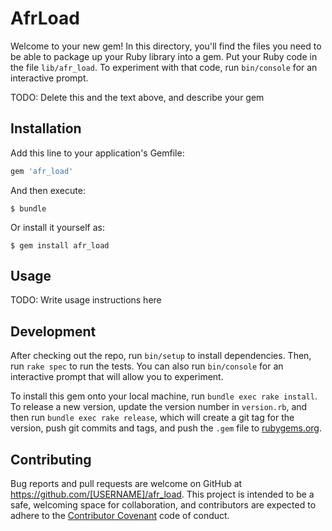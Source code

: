# AfrLoad

Welcome to your new gem! In this directory, you'll find the files you need to be able to package up your Ruby library into a gem. Put your Ruby code in the file `lib/afr_load`. To experiment with that code, run `bin/console` for an interactive prompt.

TODO: Delete this and the text above, and describe your gem

## Installation

Add this line to your application's Gemfile:

```ruby
gem 'afr_load'
```

And then execute:

    $ bundle

Or install it yourself as:

    $ gem install afr_load

## Usage

TODO: Write usage instructions here

## Development

After checking out the repo, run `bin/setup` to install dependencies. Then, run `rake spec` to run the tests. You can also run `bin/console` for an interactive prompt that will allow you to experiment.

To install this gem onto your local machine, run `bundle exec rake install`. To release a new version, update the version number in `version.rb`, and then run `bundle exec rake release`, which will create a git tag for the version, push git commits and tags, and push the `.gem` file to [rubygems.org](https://rubygems.org).

## Contributing

Bug reports and pull requests are welcome on GitHub at https://github.com/[USERNAME]/afr_load. This project is intended to be a safe, welcoming space for collaboration, and contributors are expected to adhere to the [Contributor Covenant](contributor-covenant.org) code of conduct.

